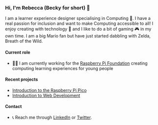 ### Hi, I'm Rebecca (Becky for short) 👋

I am a learner experience designer specialising in Computing 💾. I have a real passion for inclusion and want to make Computing accessible to all! I enjoy creating with technology 🎨 and I like to do a bit of gaming 🎮 in my own time. I am a big Mario fan but have just started dabbling with Zelda, Breath of the Wild. 

#### Current role
+ 👩‍💻 I am currently working for the [Raspberry Pi Foundation](https://www.raspberrypi.org/) creating computing learning experiences for young people

#### Recent projects
+ [Introduction to the Raspberry Pi Pico](https://projects.raspberrypi.org/en/pathways/pico-intro)
+ [Introduction to Web Development](https://projects.raspberrypi.org/en/pathways/web-intro)

#### Contact
+ 📞 Reach me through [LinkedIn](https://www.linkedin.com/in/rebecca-franks-27a08161/) or [Twitter](https://twitter.com/FranksberryPi).
